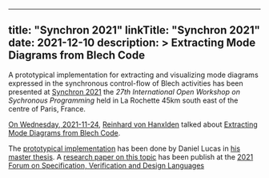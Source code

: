 
---
title: "Synchron 2021"
linkTitle: "Synchron 2021"
date: 2021-12-10
description: >
  Extracting Mode Diagrams from Blech Code
---

A prototypical implementation for extracting and visualizing mode diagrams expressed in the synchronous control-flow of Blech activities has been presented at [Synchron 2021](http://synchron2021.inria.fr/index.html) the *27th International Open Workshop on Sychronous Programming* held in La Rochette 45km south east of the centre of Paris, France.


[On Wednesday, 2021-11-24](http://synchron2021.inria.fr/program.html), [Reinhard von Hanxlden](https://www.rtsys.informatik.uni-kiel.de/en/team/rvh) talked about [Extracting Mode Diagrams from Blech Code](http://synchron2021.inria.fr/slides/synchron2021-vonhanxleden.pdf). 

The [prototypical implementation](https://github.com/blech-lang/blech/tree/feature/mode_diagrams) has been done by Daniel Lucas in [his master thesis](https://rtsys.informatik.uni-kiel.de/~biblio/downloads/theses/dalu-mt.pdf). A [research paper on this topic](https://ieeexplore.ieee.org/document/9568375) has been publish at the [2021 Forum on Specification, Verification and Design Languages](https://ieeexplore.ieee.org/xpl/conhome/9568274/proceeding)
